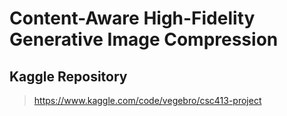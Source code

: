 # Content-Aware High-Fidelity Generative Image Compression

## Kaggle Repository

> https://www.kaggle.com/code/vegebro/csc413-project
